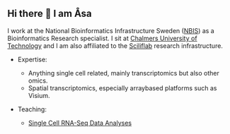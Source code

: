 ## Hi there 👋 I am Åsa

I work at the National Bioinformatics Infrastructure Sweden ([NBIS](https://github.com/NBISweden)) as a Bioinformatics Research specialist. I sit at [Chalmers University of Technology](https://www.chalmers.se/en/) and I am also affiliated to the [Sciliflab](https://www.scilifelab.se/) research infrastructure. 

- Expertise:
  - Anything single cell related, mainly transcriptomics but also other omics.
  - Spatial transcriptomics, especially arraybased platforms such as Visium.
 
- Teaching:
  - [Single Cell RNA-Seq Data Analyses](https://github.com/NBISweden/workshop-scRNAseq/)
 
